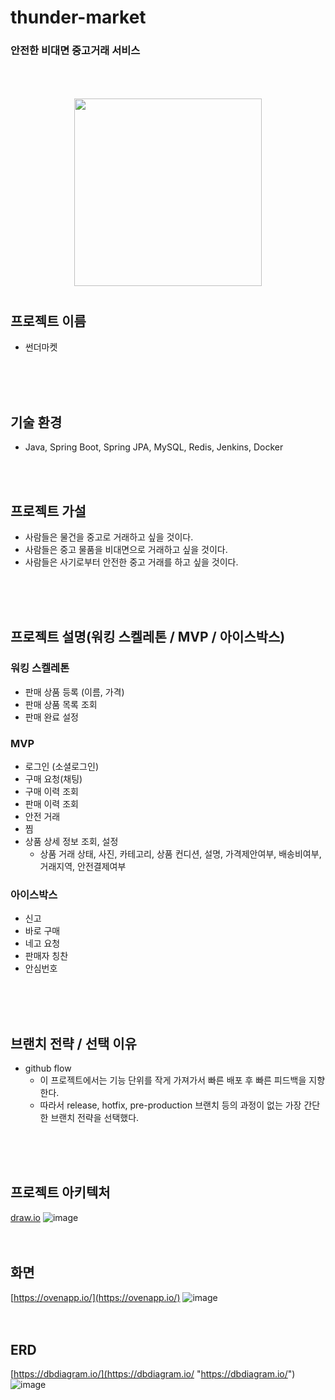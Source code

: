 # thunder-market
### 안전한 비대면 중고거래 서비스

<p align="center" style="color:gray">
  <img style="margin:50px 0 10px 0" src="https://github.com/f-lab-edu/team-timing/assets/25719259/bf6659dd-6bb5-4a3c-aa3f-ec878906597e" alt="" width=300 />

## 프로젝트 이름
- 썬더마켓
</br>
</br>
</br>

## 기술 환경
- Java, Spring Boot, Spring JPA, MySQL, Redis, Jenkins, Docker
</br>
</br>

## 프로젝트 가설
- 사람들은 물건을 중고로 거래하고 싶을 것이다.
- 사람들은 중고 물품을 비대면으로 거래하고 싶을 것이다.
- 사람들은 사기로부터 안전한 중고 거래를 하고 싶을 것이다.
</br>
</br>
</br>

## 프로젝트 설명(워킹 스켈레톤 / MVP / 아이스박스)
### 워킹 스켈레톤
- 판매 상품 등록 (이름, 가격)
- 판매 상품 목록 조회
- 판매 완료 설정
### MVP
- 로그인 (소셜로그인)
- 구매 요청(채팅)
- 구매 이력 조회
- 판매 이력 조회
- 안전 거래
- 찜
- 상품 상세 정보 조회, 설정
  - 상품 거래 상태, 사진, 카테고리, 상품 컨디션, 설명, 가격제안여부, 배송비여부, 거래지역, 안전결제여부

### 아이스박스
- 신고
- 바로 구매
- 네고 요청
- 판매자 칭찬
- 안심번호
</br>
</br>
</br>

## 브랜치 전략 / 선택 이유
- github flow
  - 이 프로젝트에서는 기능 단위를 작게 가져가서 빠른 배포 후 빠른 피드백을 지향한다.
  - 따라서 release, hotfix, pre-production 브랜치 등의 과정이 없는 가장 간단한 브랜치 전략을 선택했다.
</br>
</br>
</br>

## 프로젝트 아키텍처
[draw.io](https://draw.io "https://draw.io")
![image](https://github.com/f-lab-edu/team-timing/assets/25719259/ce963abe-0c6f-4e5c-ae41-ecf42909a599)
</br>
</br>
</br>

## 화면
[https://ovenapp.io/](https://ovenapp.io/)
![image](https://github.com/f-lab-edu/team-timing/assets/25719259/cb7900df-ce1c-4e8f-92ad-746805fa5892)
</br>
</br>
</br>

## ERD
[https://dbdiagram.io/](https://dbdiagram.io/ "https://dbdiagram.io/")
![image](https://github.com/f-lab-edu/team-timing/assets/25719259/41cb9a93-a674-4a1e-a3ff-73022111051a)